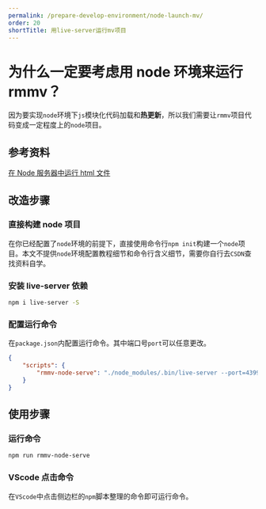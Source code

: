 ```yaml
---
permalink: /prepare-develop-environment/node-launch-mv/
order: 20
shortTitle: 用live-server运行mv项目
---
```


# 为什么一定要考虑用 node 环境来运行 rmmv？

因为要实现`node`环境下`js`模块化代码加载和**热更新**，所以我们需要让`rmmv`项目代码变成一定程度上的`node`项目。

## 参考资料

[在 Node 服务器中运行 html 文件](https://blog.csdn.net/qq_34458968/article/details/123711204)

## 改造步骤

### 直接构建 node 项目

在你已经配置了`node`环境的前提下，直接使用命令行`npm init`构建一个`node`项目。本文不提供`node`环境配置教程细节和命令行含义细节，需要你自行去`CSDN`查找资料自学。

### 安装 live-server 依赖

```sh
npm i live-server -S
```

### 配置运行命令

在`package.json`内配置运行命令。其中端口号`port`可以任意更改。

```json
{
	"scripts": {
		"rmmv-node-serve": "./node_modules/.bin/live-server --port=4399"
	}
}
```

## 使用步骤

### 运行命令 <Badge type='warning' text='不推荐' />

```sh
npm run rmmv-node-serve
```

### VScode 点击命令 <Badge text='推荐' />

在`VScode`中点击侧边栏的`npm`脚本整理的命令即可运行命令。
